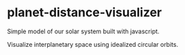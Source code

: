 # planet-distance-visualizer

Simple model of our solar system
built with javascript.

Visualize interplanetary space
using idealized circular orbits.